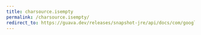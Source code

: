 ```yaml
---
title: charsource.isempty
permalink: /charsource.isempty/
redirect_to: https://guava.dev/releases/snapshot-jre/api/docs/com/google/common/io/CharSource.html#isEmpty--
---
```

